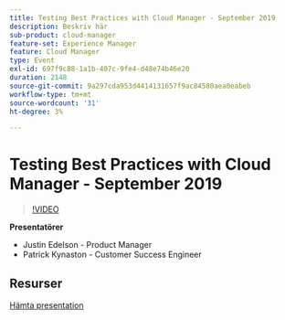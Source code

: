 ```yaml
---
title: Testing Best Practices with Cloud Manager - September 2019
description: Beskriv här
sub-product: cloud-manager
feature-set: Experience Manager
feature: Cloud Manager
type: Event
exl-id: 697f9c88-1a1b-407c-9fe4-d48e74b46e20
duration: 2148
source-git-commit: 9a297cda953d4414131657f9ac84580aea0eabeb
workflow-type: tm+mt
source-wordcount: '31'
ht-degree: 3%

---
```


# Testing Best Practices with Cloud Manager - September 2019

>[!VIDEO](https://video.tv.adobe.com/v/329028/?quality=9&learn=on)

**Presentatörer**

* Justin Edelson - Product Manager
* Patrick Kynaston - Customer Success Engineer

## Resurser

[Hämta presentation](./assets/CloudManagerWebinarSeptember2019.pdf)
